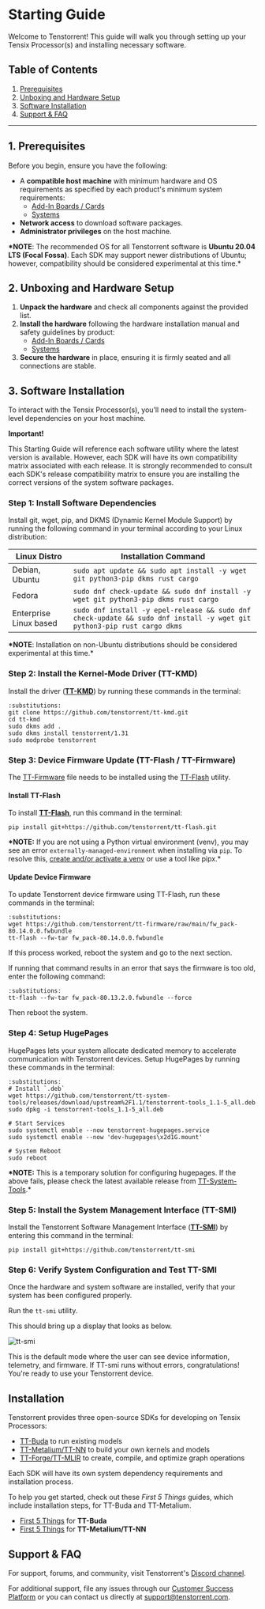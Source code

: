 # Starting Guide

Welcome to Tenstorrent! This guide will walk you through setting up your Tensix Processor(s) and installing necessary software.

## Table of Contents

1. [Prerequisites](#prerequisites)
2. [Unboxing and Hardware Setup](#unboxing-and-hardware-setup)
3. [Software Installation](#software-installation)
4. [Support & FAQ](#support-faq)

---

## 1. Prerequisites

Before you begin, ensure you have the following:

- A **compatible host machine** with minimum hardware and OS requirements as specified by each product's minimum system requirements:
  - [Add-In Boards / Cards](https://docs.tenstorrent.com/aibs/index.html)
  - [Systems](https://docs.tenstorrent.com/systems/index.html)
- **Network access** to download software packages.
- **Administrator privileges** on the host machine.

**\*NOTE**: The recommended OS for all Tenstorrent software is **Ubuntu 20.04 LTS (Focal Fossa)**. Each SDK may support newer distributions of Ubuntu; however, compatibility should be considered experimental at this time.\*

## 2. Unboxing and Hardware Setup

1. **Unpack the hardware** and check all components against the provided list.
2. **Install the hardware** following the hardware installation manual and safety guidelines by product:
   - [Add-In Boards / Cards](https://docs.tenstorrent.com/aibs/index.html)
   - [Systems](https://docs.tenstorrent.com/systems/index.html)
3. **Secure the hardware** in place, ensuring it is firmly seated and all connections are stable.

## 3. Software Installation

To interact with the Tensix Processor(s), you’ll need to install the system-level dependencies on your host machine.

**Important!**

This Starting Guide will reference each software utility where the latest version is available. However, each SDK will have its own compatibility matrix associated with each release. It is strongly recommended to consult each SDK's release compatibility matrix to ensure you are installing the correct versions of the system software packages.

### Step 1: Install Software Dependencies

Install git, wget, pip, and DKMS (Dynamic Kernel Module Support) by running the following command in your terminal according to your Linux distribution:

| Linux Distro           | Installation Command                                                                      |
|------------------------|-------------------------------------------------------------------------------------------|
| Debian, Ubuntu         | `sudo apt update && sudo apt install -y wget git python3-pip dkms rust cargo`                        |
| Fedora                 | `sudo dnf check-update && sudo dnf install -y wget git python3-pip dkms rust cargo`                  |
| Enterprise Linux based | `sudo dnf install -y epel-release && sudo dnf check-update && sudo dnf install -y wget git python3-pip rust cargo dkms` |

**\*NOTE**: Installation on non-Ubuntu distributions should be considered experimental at this time.\*

### Step 2: Install the Kernel-Mode Driver (TT-KMD)

Install the driver (**[TT-KMD](https://github.com/tenstorrent/tt-kmd)**) by running these commands in the terminal:

```{code-block} bash
:substitutions:
git clone https://github.com/tenstorrent/tt-kmd.git
cd tt-kmd
sudo dkms add .
sudo dkms install tenstorrent/1.31
sudo modprobe tenstorrent
```

### Step 3: Device Firmware Update (TT-Flash / TT-Firmware)

The [TT-Firmware](https://github.com/tenstorrent/tt-firmware) file needs to be installed using the [TT-Flash](https://github.com/tenstorrent/tt-flash) utility.

#### Install TT-Flash

To install **[TT-Flash](https://github.com/tenstorrent/tt-flash)**, run this command in the terminal:

```{code-block} bash
pip install git+https://github.com/tenstorrent/tt-flash.git
```

**\*NOTE:** If you are not using a Python virtual environment (venv), you may see an error `externally-managed-environment` when installing via `pip`. To resolve this, [create and/or activate a venv](https://docs.python.org/3/tutorial/venv.html) or use a tool like pipx.\*

#### Update Device Firmware

To update Tenstorrent device firmware using TT-Flash, run these commands in the terminal:

```{code-block} bash
:substitutions:
wget https://github.com/tenstorrent/tt-firmware/raw/main/fw_pack-80.14.0.0.fwbundle
tt-flash --fw-tar fw_pack-80.14.0.0.fwbundle
```

If this process worked, reboot the system and go to the next section.

If running that command results in an error that says the firmware is too old, enter the following command:

```{code-block} bash
:substitutions:
tt-flash --fw-tar fw_pack-80.13.2.0.fwbundle --force
```

Then reboot the system.

### Step 4: Setup HugePages

HugePages lets your system allocate dedicated memory to accelerate communication with Tenstorrent devices. Setup HugePages by running these commands in the terminal:

```{code-block} bash
:substitutions:
# Install `.deb`
wget https://github.com/tenstorrent/tt-system-tools/releases/download/upstream%2F1.1/tenstorrent-tools_1.1-5_all.deb
sudo dpkg -i tenstorrent-tools_1.1-5_all.deb

# Start Services
sudo systemctl enable --now tenstorrent-hugepages.service
sudo systemctl enable --now 'dev-hugepages\x2d1G.mount'

# System Reboot
sudo reboot
```

**\*NOTE:** This is a temporary solution for configuring hugepages. If the above fails, please check the latest available release from [TT-System-Tools](https://github.com/tenstorrent/tt-system-tools.git).\*

### Step 5: Install the System Management Interface (TT-SMI)

Install the Tenstorrent Software Management Interface (**[TT-SMI](https://github.com/tenstorrent/tt-smi)**) by entering this command in the terminal:

```
pip install git+https://github.com/tenstorrent/tt-smi
```

### Step 6: Verify System Configuration and Test TT-SMI

Once the hardware and system software are installed, verify that your system has been configured properly.

Run the `tt-smi` utility.

This should bring up a display that looks as below.

![tt-smi](/images/tt_smi.png)

This is the default mode where the user can see device information, telemetry, and firmware. If TT-smi runs without errors, congratulations! You're ready to use your Tenstorrent device.

## Installation

Tenstorrent provides three open-source SDKs for developing on Tensix Processors:

- [TT-Buda](https://github.com/tenstorrent/tt-buda) to run existing models
- [TT-Metalium/TT-NN](https://github.com/tenstorrent/tt-metal) to build your own kernels and models
- [TT-Forge/TT-MLIR](https://github.com/tenstorrent/tt-forge-fe) to create, compile, and optimize graph operations

Each SDK will have its own system dependency requirements and installation process.

To help you get started, check out these _First 5 Things_ guides, which include installation steps, for TT-Buda and TT-Metalium.

- [First 5 Things](https://github.com/tenstorrent/tt-buda-demos/tree/main/first_5_steps) for **TT-Buda**
- [First 5 Things](https://docs.tenstorrent.com/ttnn/latest/ttnn/get_started.html) for **TT-Metalium/TT-NN**

## Support & FAQ

For support, forums, and community, visit Tenstorrent's [Discord channel](https://discord.gg/tvhGzHQwaj).

For additional support, file any issues through our [Customer Success Platform](https://tenstorrent.atlassian.net/servicedesk/customer/portal/1) or you can contact us directly at [support@tenstorrent.com](mailto:support@tenstorrent.com).
